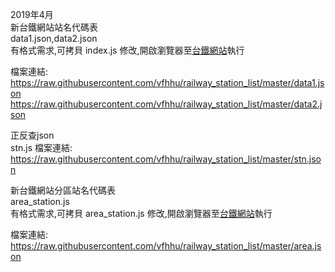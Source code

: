 2019年4月<br>
新台鐵網站站名代碼表<br>
data1.json,data2.json<br>
有格式需求,可拷貝 index.js 修改,開啟瀏覽器至[台鐵網站](https://tip.railway.gov.tw/tra-tip-web/tip/tip001/tip111/view)執行<br>



檔案連結:<br>
https://raw.githubusercontent.com/vfhhu/railway_station_list/master/data1.json
https://raw.githubusercontent.com/vfhhu/railway_station_list/master/data2.json


正反查json<br>
stn.js
檔案連結:<br>
https://raw.githubusercontent.com/vfhhu/railway_station_list/master/stn.json

新台鐵網站分區站名代碼表<br>
area_station.js<br>
有格式需求,可拷貝 area_station.js 修改,開啟瀏覽器至[台鐵網站](https://tip.railway.gov.tw/tra-tip-web/tip/tip00H/tipH41/goTH41)執行<br>

檔案連結:<br>
https://raw.githubusercontent.com/vfhhu/railway_station_list/master/area.json